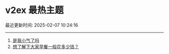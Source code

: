 # v2ex 最热主题

最近更新时间: 2025-02-07 10:24:16

--- 
1. [是我小气了吗](https://www.v2ex.com/t/1109486) 
2. [想了解下大家早餐一般花多少钱？](https://www.v2ex.com/t/1109501) 
